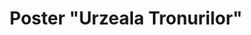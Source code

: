 ---
title: Poster "Urzeala Tronurilor"
category: Graphic Design
category_slug: f-grad
type: image
image: assets/img/works/librarie_print/urzeala_tronurilor.jpg
---